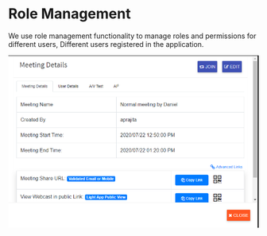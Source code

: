# Role Management

We use role management functionality to manage roles and permissions for different users, Different users registered in the application.

![](../.gitbook/assets/image%20%28287%29.png)

